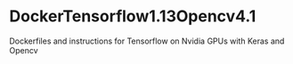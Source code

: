 # DockerTensorflow1.13Opencv4.1
Dockerfiles and instructions for Tensorflow on Nvidia GPUs with Keras and Opencv
